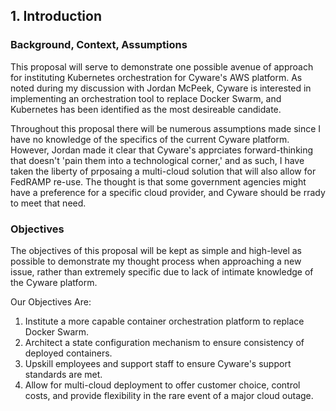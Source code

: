## 1. Introduction

### Background, Context, Assumptions

This proposal will serve to demonstrate one possible avenue of approach for instituting Kubernetes orchestration for Cyware's AWS
platform. As noted during my discussion with Jordan McPeek, Cyware is interested in implementing an orchestration tool to replace Docker Swarm, and Kubernetes has been identified as the most desireable candidate. 

Throughout this proposal there will be numerous assumptions made since I have no knowledge of the specifics of the current Cyware platform. However, Jordan made it clear that Cyware's apprciates forward-thinking that doesn't 'pain them into a technological corner,' and as such,
I have taken the liberty of prposaing a multi-cloud solution that will also allow for FedRAMP re-use. The thought is that some government agencies might have a preference for a specific cloud provider, and Cyware should be rrady to meet that need.

### Objectives

The objectives of this proposal will be kept as simple and high-level as possible to demonstrate my thought process when approaching a new issue, rather than extremely specific due to lack of intimate knowledge of the Cyware platform.

Our Objectives Are:

1. Institute a more capable container orchestration platform to replace Docker Swarm.
2. Architect a state configuration mechanism to ensure consistency of deployed containers.
3. Upskill employees and support staff to ensure Cyware's support standards are met.
4. Allow for multi-cloud deployment to offer customer choice, control costs, and provide flexibility in the rare event of a major cloud outage.
